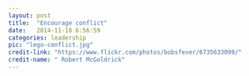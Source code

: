 ```yaml
---
layout: post
title:  "Encourage conflict"
date:   2014-11-18 6:56:59
categories: leadership
pic: "lego-conflict.jpg"
credit-link: "https://www.flickr.com/photos/bobsfever/6735633099/"
credit-name: " Robert McGoldrick"
---
```



